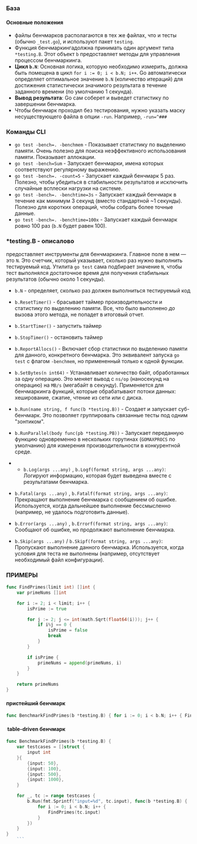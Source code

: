 ### База

#### Основные положения
- файлы бенчмарков располагаются в тех же файлах, что и тесты (обычно `_test.go`), и используют пакет `testing`.
- Функция бенчмаркингадолжна принимать один аргумент типа `*testing.B`. Этот объект `b` предоставляет методы для управления процессом бенчмаркинга.
- **Цикл `b.N`**: Основная логика, которую необходимо измерить, должна быть помещена в цикл `for i := 0; i < b.N; i++`. Go автоматически определяет оптимальное значение `b.N` (количество итераций) для достижения статистически значимого результата в течение заданного времени (по умолчанию 1 секунда).
- **Вывод результата**: Go сам соберет и выведет статистику по завершении бенчмарка.
- Чтобы бенчмарк проходил без тестирования, нужно указать маску несуществующего файла в опции `-run`. Например, `-run=^###`


### Команды CLI
- `go test -bench=. -benchmem` - Показывает статистику по выделению памяти. Очень полезно для поиска неэффективного использования памяти. Показывает аллокации.
- `go test -bench=Sum` - Запускает бенчмарки, имена которых соответствуют регулярному выражению. 
- `go test -bench=. -count=5` - Запускает каждый бенчмарк 5 раз. Полезно, чтобы убедиться в стабильности результатов и исключить случайные всплески нагрузки на системе.
- `go test -bench=. -benchtime=3s` - Запускает каждый бенчмарк в течение как минимум 3 секунд (вместо стандартной ~1 секунды). Полезно для коротких операций, чтобы собрать более точные данные.
- `go test -bench=. -benchtime=100x` - Запускает каждый бенчмарк ровно 100 раз (`b.N` будет равен 100).


### \*testing.B - описалово
предоставляет инструменты для бенчмаркинга. Главное поле в нем — это `N`. Это счетчик, который указывает, сколько раз нужно выполнить тестируемый код. Утилита `go test` сама подбирает значение `N`, чтобы тест выполнялся достаточное время для получения стабильных результатов (обычно около 1 секунды).

- `b.N` - определяет, сколько раз должен выполниться тестируемый код
- `b.ResetTimer()` - брасывает таймер производительности и статистику по выделению памяти. Все, что было выполнено _до_ вызова этого метода, не попадет в итоговый отчет.
- `b.StartTimer()` - запустить таймер
- `b.StopTimer()` - остановить таймер
- `b.ReportAllocs()` - Включает сбор статистики по выделению памяти для данного, конкретного бенчмарка. Это эквивалент запуска `go test` с флагом `-benchmem`, но примененный только к одной функции.
- `b.SetBytes(n int64)` - Устанавливает количество байт, обработанных за одну операцию. Это меняет вывод с `ns/op` (наносекунд на операцию) на `MB/s` (мегабайт в секунду).  Применяется для бенчмаркинга функций, которые обрабатывают потоки данных: хеширование, сжатие, чтение из сети или с диска.
- `b.Run(name string, f func(b *testing.B))` - Создает и запускает суб-бенчмарк. Это позволяет группировать связанные тесты под одним "зонтиком".
- `b.RunParallel(body func(pb *testing.PB))` -  Запускает переданную функцию одновременно в нескольких горутинах (`GOMAXPROCS` по умолчанию) для измерения производительности в конкурентной среде.
- - `b.Log(args ...any)` , `b.Logf(format string, args ...any)`: Логируют информацию, которая будет выведена вместе с результатами бенчмарка.
    
- `b.Fatal(args ...any)` , `b.Fatalf(format string, args ...any)`: Прекращают выполнение бенчмарка с сообщением об ошибке. Используется, когда дальнейшее выполнение бессмысленно (например, не удалось подготовить данные).
    
- `b.Error(args ...any)` , `b.Errorf(format string, args ...any)`: Сообщают об ошибке, но продолжают выполнение бенчмарка.
    
- `b.Skip(args ...any)` / `b.Skipf(format string, args ...any)`: Пропускают выполнение данного бенчмарка. Используется, когда условия для теста не выполнены (например, отсутствует необходимый файл конфигурации).


### ПРИМЕРЫ

```go 
func FindPrimes(limit int) []int {
	var primeNums []int

	for i := 2; i < limit; i++ {
		isPrime := true

		for j := 2; j <= int(math.Sqrt(float64(i))); j++ {
			if i%j == 0 {
				isPrime = false
				break
			}
		}

		if isPrime {
			primeNums = append(primeNums, i)
		}
	}

	return primeNums
}
```


#### пристейший бенчмарк
```go
func BenchmarkFindPrimes(b *testing.B) { for i := 0; i < b.N; i++ { FindPrimes(100) } }
```



####  table-driven бенчмарк
```go
func BenchmarkFindPrimes(b *testing.B) {
	var testcases = []struct {
		input int
	}{
		{input: 50},
		{input: 100},
		{input: 500},
		{input: 1000},
	}

	for _, tc := range testcases {
		b.Run(fmt.Sprintf("input=%d", tc.input), func(b *testing.B) {
			for i := 0; i < b.N; i++ {
				FindPrimes(tc.input)
			}
		})
	}
}
	```